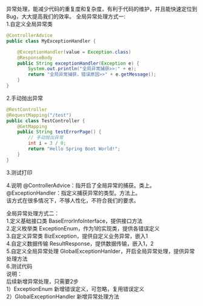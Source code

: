 异常处理，能减少代码的重复度和复杂度，有利于代码的维护，并且能快速定位到 Bug，大大提高我们的效率。
全局异常处理方式一:   
1.自定义全局异常类
```java
@ControllerAdvice
public class MyExceptionHandler {

    @ExceptionHandler(value = Exception.class)
    @ResponseBody
    public String exceptionHandler(Exception e) {
        System.out.println("全局异常捕获>>:" + e);
        return "全局异常捕获，错误原因>>" + e.getMessage();
    }
}
```   
2.手动抛出异常
```java
@RestController
@RequestMapping("/test")
public class TestController {
    @GetMapping
    public String testErrorPage() {
        // 手动抛出异常
        int i = 3 / 0;
        return "Hello Spring Boot World!";
    }
}
```
3.测试打印   

4.说明
@ControllerAdvice：指开启了全局异常的捕获。类上。   
@ExceptionHandler：指定义捕获异常的类型。方法上。   
该方式在很多情况下，不够人性化，不符合我们的要求。   
   
全局异常处理方式二：   
1.定义基础接口类 		BaseErrorInfoInterface，提供接口方法   
2.定义枚举类			ExceptionEnum，作为1的实现类，提供各错误定义   
3.自定义异常类		BizException，提供自定义业务异常，嵌入1   
4.自定义数据传输		ResultResponse，提供数据传输，嵌入1，2   
5.自定义全局异常处理	GlobalExceptionHanlder，开启全局异常处理，提供异常处理方法   
6.测试代码   
说明：   
后续新增异常处理，只需要2步   
1）ExceptionEnum 新增错误定义，可忽略，复用错误定义   
2）GlobalExceptionHandler 新增异常处理方法   
